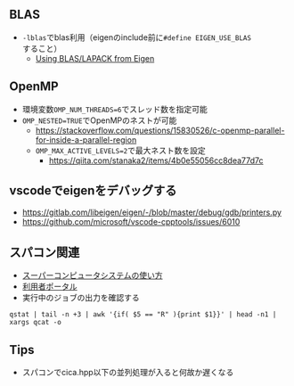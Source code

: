 ## BLAS
- `-lblas`でblas利用（eigenのinclude前に`#define EIGEN_USE_BLAS`すること）
  - [Using BLAS/LAPACK from Eigen](https://eigen.tuxfamily.org/dox/TopicUsingBlasLapack.html)

## OpenMP
- 環境変数`OMP_NUM_THREADS=6`でスレッド数を指定可能
- `OMP_NESTED=TRUE`でOpenMPのネストが可能
  - https://stackoverflow.com/questions/15830526/c-openmp-parallel-for-inside-a-parallel-region
  - `OMP_MAX_ACTIVE_LEVELS=2`で最大ネスト数を設定
    - https://qiita.com/stanaka2/items/4b0e55056cc8dea77d7c

## vscodeでeigenをデバッグする
  - https://gitlab.com/libeigen/eigen/-/blob/master/debug/gdb/printers.py
  - https://github.com/microsoft/vscode-cpptools/issues/6010

## スパコン関連
- [スーパーコンピュータシステムの使い方](https://web.kudpc.kyoto-u.ac.jp/manual/ja)
- [利用者ポータル](https://web.kudpc.kyoto-u.ac.jp/portal/)
- 実行中のジョブの出力を確認する
```
qstat | tail -n +3 | awk '{if( $5 == "R" ){print $1}}' | head -n1 | xargs qcat -o
```

## Tips
- スパコンでcica.hpp以下の並列処理が入ると何故か遅くなる
